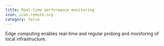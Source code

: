 ```yaml
---
title: Real-time performance monitoring
icon: icon-remote.svg
category: telco
---
```


Edge computing enables real-time and regular probing and monitoring of local infrastructure.
